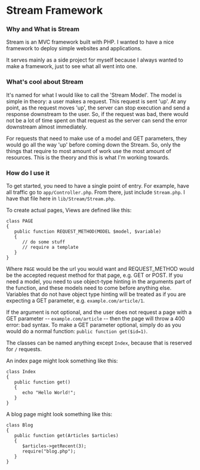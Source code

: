 Stream Framework
================

### Why and What is Stream

Stream is an MVC framework built with PHP. I wanted to have a nice framework to deploy simple websites and applications. 

It serves mainly as a side project for myself because I always wanted to make a framework, just to see what all went into one.

### What's cool about Stream

It's named for what I would like to call the 'Stream Model'. The model is simple in theory: a user makes a request. This request is sent 'up'. At any point, as the request moves 'up', the server can stop execution and send a response downstream to the user. So, if the request was bad, there would not be a lot of time spent on that request as the server can send the error downstream almost immediately.

For requests that need to make use of a model and GET parameters, they would go all the way 'up' before coming down the Stream. So, only the things that require to most amount of work use the most amount of resources. This is the theory and this is what I'm working towards.

### How do I use it

To get started, you need to have a single point of entry. For example, have all traffic go to ``app/Controller.php``. From there, just include ``Stream.php``. I have that file here in ``lib/Stream/Stream.php``.

To create actual pages, Views are defined like this:

    class PAGE
    {
       public function REQUEST_METHOD(MODEL $model, $variable)
       {
          // do some stuff
          // require a template
       }
    }

Where ``PAGE`` would be the url you would want and REQUEST_METHOD would be the accepted request method for that page, e.g. GET or POST. If you need a model, you need to use object-type hinting in the arguments part of the function, and these models need to come before anything else. Variables that do not have object type hinting will be treated as if you are expecting a GET parameter, e.g. ``example.com/article/1``.

If the argument is not optional, and the user does not request a page with a GET parameter  -- ``example.com/article`` -- then the page will throw a 400 error: bad syntax. To make a GET parameter optional, simply do as you would do a normal function: ``public function get($id=1)``.

The classes can be named anything except ``Index``, because that is reserved for ``/`` requests. 

An index page might look something like this:

    class Index
    {
       public function get()
       {
          echo "Hello World!";
       }
    }

A blog page might look something like this:

    class Blog
    {
       public function get(Articles $articles)
       {
          $articles->getRecent(3);
          require("blog.php");
       }
    }
